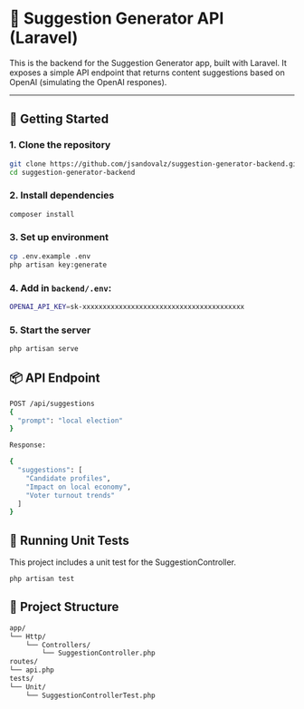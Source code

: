 # 🧠 Suggestion Generator API (Laravel)

This is the backend for the Suggestion Generator app, built with Laravel. It exposes a simple API endpoint that returns content suggestions based on OpenAI (simulating the OpenAI respones).

---

## 🚀 Getting Started

### 1. Clone the repository

```bash
git clone https://github.com/jsandovalz/suggestion-generator-backend.git
cd suggestion-generator-backend

```

### 2. Install dependencies
```bash
composer install
```

### 3. Set up environment

```bash
cp .env.example .env
php artisan key:generate
```
### 4. Add in `backend/.env`:
```bash
OPENAI_API_KEY=sk-xxxxxxxxxxxxxxxxxxxxxxxxxxxxxxxxxxxxxxxx
```

### 5. Start the server

```bash
php artisan serve
```

## 📦 API Endpoint
```bash
POST /api/suggestions
{
  "prompt": "local election"
}

Response:

{
  "suggestions": [
    "Candidate profiles",
    "Impact on local economy",
    "Voter turnout trends"
  ]
}
```

## 🧪 Running Unit Tests

This project includes a unit test for the SuggestionController.

```bash
php artisan test
```


## 📁 Project Structure
```bash
app/
└── Http/
    └── Controllers/
        └── SuggestionController.php
routes/
└── api.php
tests/
└── Unit/
    └── SuggestionControllerTest.php

```
